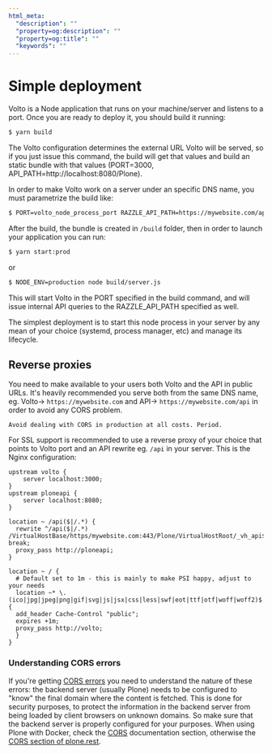 ```yaml
---
html_meta:
  "description": ""
  "property=og:description": ""
  "property=og:title": ""
  "keywords": ""
---
```


# Simple deployment

Volto is a Node application that runs on your machine/server and listens to a port. Once you are ready to deploy it, you should build it running:

```bash
$ yarn build
```

The Volto configuration determines the external URL Volto will be served, so if you just issue this command, the build will get that values and build an static bundle with that values (PORT=3000, API_PATH=http://localhost:8080/Plone).

In order to make Volto work on a server under an specific DNS name, you must parametrize the build like:

```bash
$ PORT=volto_node_process_port RAZZLE_API_PATH=https://mywebsite.com/api yarn build
```

After the build, the bundle is created in `/build` folder, then in order to launch your application you can run:

```bash
$ yarn start:prod
```
or
```bash
$ NODE_ENV=production node build/server.js
```

This will start Volto in the PORT specified in the build command, and will issue internal API queries to the RAZZLE_API_PATH specified as well.

The simplest deployment is to start this node process in your server by any mean of your choice (systemd, process manager, etc) and manage its lifecycle.

## Reverse proxies

You need to make available to your users both Volto and the API in public URLs. It's heavily recommended you serve both from the same DNS name, eg. Volto-> `https://mywebsite.com` and API-> `https://mywebsite.com/api` in order to avoid any CORS problem.

```{warning}
Avoid dealing with CORS in production at all costs. Period.
```

For SSL support is recommended to use a reverse proxy of your choice that points to Volto port and an API rewrite eg. `/api` in your server. This is the Nginx configuration:

```nginx
upstream volto {
    server localhost:3000;
}
upstream ploneapi {
    server localhost:8080;
}

location ~ /api($|/.*) {
  rewrite ^/api($|/.*) /VirtualHostBase/https/mywebsite.com:443/Plone/VirtualHostRoot/_vh_api$1 break;
  proxy_pass http://ploneapi;
}

location ~ / {
  # Default set to 1m - this is mainly to make PSI happy, adjust to your needs
  location ~* \.(ico|jpg|jpeg|png|gif|svg|js|jsx|css|less|swf|eot|ttf|otf|woff|woff2)$ {
  add_header Cache-Control "public";
  expires +1m; 
  proxy_pass http://volto;
  }
}
```

### Understanding CORS errors

If you're getting [CORS errors](https://developer.mozilla.org/en-US/docs/Web/HTTP/CORS/Errors#Identifying_the_issue) you need to understand the nature of these errors: the backend server (usually Plone) needs to be configured to "know" the final domain where the content is fetched. This is done for security purposes, to protect the information in the backend server from being loaded by client browsers on unknown domains. So make sure that the backend server is properly configured for your purposes. When using Plone with Docker, check the [CORS](https://github.com/plone/plone.docker#for-basic-usage) documentation section, otherwise the [CORS section of plone.rest](https://github.com/plone/plone.rest#cors).
